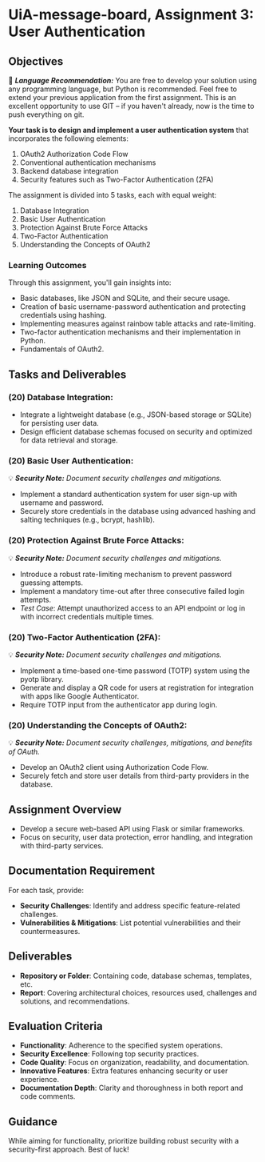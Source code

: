 # UiA-message-board, Assignment 3: User Authentication

## Objectives

🐍 _**Language Recommendation:**_ You are free to develop your solution using any programming language, but Python is recommended. Feel free to extend your previous application from the first assignment. This is an excellent opportunity to use GIT – if you haven't already, now is the time to push everything on git.

**Your task is to design and implement a user authentication system** that incorporates the following elements:

1. OAuth2 Authorization Code Flow
2. Conventional authentication mechanisms
3. Backend database integration
4. Security features such as Two-Factor Authentication (2FA)

The assignment is divided into 5 tasks, each with equal weight:

1. Database Integration
2. Basic User Authentication
3. Protection Against Brute Force Attacks
4. Two-Factor Authentication
5. Understanding the Concepts of OAuth2

### Learning Outcomes

Through this assignment, you'll gain insights into:

- Basic databases, like JSON and SQLite, and their secure usage.
- Creation of basic username-password authentication and protecting credentials using hashing.
- Implementing measures against rainbow table attacks and rate-limiting.
- Two-factor authentication mechanisms and their implementation in Python.
- Fundamentals of OAuth2.

## Tasks and Deliverables

### (20) Database Integration:

- Integrate a lightweight database (e.g., JSON-based storage or SQLite) for persisting user data.
- Design efficient database schemas focused on security and optimized for data retrieval and storage.

### (20) Basic User Authentication:

💡 _**Security Note:** Document security challenges and mitigations._

- Implement a standard authentication system for user sign-up with username and password.
- Securely store credentials in the database using advanced hashing and salting techniques (e.g., bcrypt, hashlib).

### (20) Protection Against Brute Force Attacks:

💡 _**Security Note:** Document security challenges and mitigations._

- Introduce a robust rate-limiting mechanism to prevent password guessing attempts.
- Implement a mandatory time-out after three consecutive failed login attempts.
- _Test Case_: Attempt unauthorized access to an API endpoint or log in with incorrect credentials multiple times.

### (20) Two-Factor Authentication (2FA):

💡 _**Security Note:** Document security challenges and mitigations._

- Implement a time-based one-time password (TOTP) system using the pyotp library.
- Generate and display a QR code for users at registration for integration with apps like Google Authenticator.
- Require TOTP input from the authenticator app during login.

### (20) Understanding the Concepts of OAuth2:

💡 _**Security Note:** Document security challenges, mitigations, and benefits of OAuth._

- Develop an OAuth2 client using Authorization Code Flow.
- Securely fetch and store user details from third-party providers in the database.

## Assignment Overview

- Develop a secure web-based API using Flask or similar frameworks.
- Focus on security, user data protection, error handling, and integration with third-party services.

## Documentation Requirement

For each task, provide:

- **Security Challenges**: Identify and address specific feature-related challenges.
- **Vulnerabilities & Mitigations**: List potential vulnerabilities and their countermeasures.

## Deliverables

- **Repository or Folder**: Containing code, database schemas, templates, etc.
- **Report**: Covering architectural choices, resources used, challenges and solutions, and recommendations.

## Evaluation Criteria

- **Functionality**: Adherence to the specified system operations.
- **Security Excellence**: Following top security practices.
- **Code Quality**: Focus on organization, readability, and documentation.
- **Innovative Features**: Extra features enhancing security or user experience.
- **Documentation Depth**: Clarity and thoroughness in both report and code comments.

## Guidance

While aiming for functionality, prioritize building robust security with a security-first approach. Best of luck!
